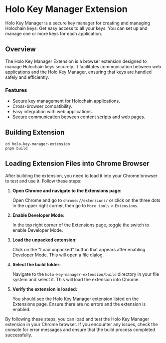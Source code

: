 # Holo Key Manager Extension

Holo Key Manager is a secure key manager for creating and managing Holochain keys. Get easy access to all your keys. You can set up and manage one or more keys for each application.

## Overview

The Holo Key Manager Extension is a browser extension designed to manage Holochain keys securely. It facilitates communication between web applications and the Holo Key Manager, ensuring that keys are handled safely and efficiently.

### Features

- Secure key management for Holochain applications.
- Cross-browser compatibility.
- Easy integration with web applications.
- Secure communication between content scripts and web pages.

## Building Extension

```
cd holo-key-manager-extension
pnpm build
```

## Loading Extension Files into Chrome Browser

After building the extension, you need to load it into your Chrome browser to test and use it. Follow these steps:

1. **Open Chrome and navigate to the Extensions page:**

   Open Chrome and go to `chrome://extensions/` or click on the three dots in the upper right corner, then go to `More tools` > `Extensions`.

2. **Enable Developer Mode:**

   In the top right corner of the Extensions page, toggle the switch to enable Developer Mode.

3. **Load the unpacked extension:**

   Click on the "Load unpacked" button that appears after enabling Developer Mode. This will open a file dialog.

4. **Select the build folder:**

   Navigate to the `holo-key-manager-extension/build` directory in your file system and select it. This will load the extension into Chrome.

5. **Verify the extension is loaded:**

   You should see the Holo Key Manager extension listed on the Extensions page. Ensure there are no errors and the extension is enabled.

By following these steps, you can load and test the Holo Key Manager extension in your Chrome browser. If you encounter any issues, check the console for error messages and ensure that the build process completed successfully.
